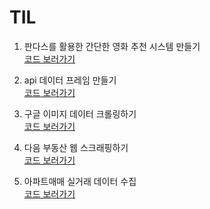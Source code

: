 # TIL

1) 판다스를 활용한 간단한 영화 추천 시스템 만들기  
[코드 보러가기](https://github.com/honghyelim/TIL/blob/main/recommendation_pandas.ipynb)

2) api 데이터 프레임 만들기  
[코드 보러가기](https://github.com/honghyelim/TIL/blob/main/api%20%EB%8D%B0%EC%9D%B4%ED%84%B0%ED%94%84%EB%A0%88%EC%9E%84%20%EB%A7%8C%EB%93%A4%EA%B8%B0.ipynb)

3) 구글 이미지 데이터 크롤링하기  
[코드 보러가기](https://github.com/honghyelim/TIL/blob/main/c_test-checkpoint.ipynb)

4) 다음 부동산 웹 스크래핑하기  
[코드 보러가기](https://github.com/honghyelim/TIL/blob/main/scraping_test.py)

5) 아파트매매 실거래 데이터 수집  
[코드 보러가기](https://github.com/honghyelim/TIL/blob/main/publicdatareader.py)
